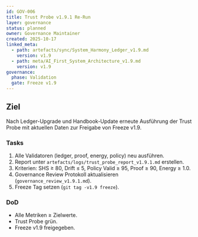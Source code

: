 ```yaml
---
id: GOV-006
title: Trust Probe v1.9.1 Re-Run
layer: governance
status: planned
owner: Governance Maintainer
created: 2025-10-17
linked_meta:
  - path: artefacts/sync/System_Harmony_Ledger_v1.9.md
    version: v1.9
  - path: meta/AI_First_System_Architecture_v1.9.md
    version: v1.9
governance:
  phase: Validation
  gate: Freeze v1.9
---
```


## Ziel
Nach Ledger-Upgrade und Handbook-Update erneute Ausführung der Trust Probe mit aktuellen Daten zur Freigabe von Freeze v1.9.

### Tasks
1. Alle Validatoren (ledger, proof, energy, policy) neu ausführen.  
2. Report unter `artefacts/logs/trust_probe_report_v1.9.1.md` erstellen.  
3. Kriterien: SHS ≥ 80, Drift ≤ 5, Policy Valid ≥ 95, Proof ≥ 90, Energy ≥ 1.0.  
4. Governance Review Protokoll aktualisieren (`governance_review_v1.9.1.md`).  
5. Freeze Tag setzen (`git tag -v1.9 freeze`).

### DoD
- Alle Metriken ≥ Zielwerte.  
- Trust Probe grün.  
- Freeze v1.9 freigegeben.
